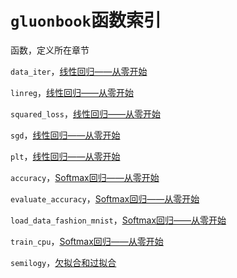# `gluonbook`函数索引


函数，定义所在章节

`data_iter`，[线性回归——从零开始](../chapter_supervised-learning/linear-regression-scratch.md)

`linreg`，[线性回归——从零开始](../chapter_supervised-learning/linear-regression-scratch.md)

`squared_loss`，[线性回归——从零开始](../chapter_supervised-learning/linear-regression-scratch.md)

`sgd`，[线性回归——从零开始](../chapter_supervised-learning/linear-regression-scratch.md)

`plt`，[线性回归——从零开始](../chapter_supervised-learning/linear-regression-scratch.md)

`accuracy`，[Softmax回归——从零开始](../chapter_supervised-learning/softmax-regression-scratch.md)

`evaluate_accuracy`，[Softmax回归——从零开始](../chapter_supervised-learning/softmax-regression-scratch.md)

`load_data_fashion_mnist`，[Softmax回归——从零开始](../chapter_supervised-learning/softmax-regression-scratch.md)

`train_cpu`，[Softmax回归——从零开始](../chapter_supervised-learning/softmax-regression-scratch.md)

`semilogy`，[欠拟合和过拟合](../chapter_supervised-learning/underfit-overfit.md)
